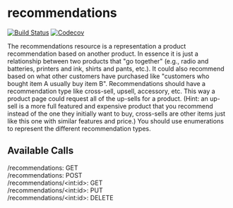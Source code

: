 # recommendations

[![Build Status](https://github.com/DevOps-Spring-2022-Recommendations/recommendations/actions/workflows/workflow.yml/badge.svg)](https://github.com/DevOps-Spring-2022-Recommendations/recommendations/actions)
[![Codecov](https://codecov.io/gh/DevOps-Spring-2022-Recommendations/recommendations/branch/main/graph/badge.svg?token=286cb5ea-a3a9-413f-8c4b-a1cde07e0bb5)](https://codecov.io/gh/DevOps-Spring-2022-Recommendations/recommendations)

The recommendations resource is a representation a product recommendation based on
another product. In essence it is just a relationship between two products that "go
together" (e.g., radio and batteries, printers and ink, shirts and pants, etc.). It could also
recommend based on what other customers have purchased like "customers who bought item A
usually buy item B". Recommendations should have a recommendation type like cross-sell, upsell, accessory, etc. This way a product page could request all of the up-sells for a product.
(Hint: an up-sell is a more full featured and expensive product that you recommend instead of
the one they initially want to buy, cross-sells are other items just like this one with similar
features and price.) You should use enumerations to represent the different recommendation
types.

## Available Calls

/recommendations: GET \
/recommendations: POST \
/recommendations/\<int:id>: GET \
/recommendations/\<int:id>: PUT \
/recommendations/\<int:id>: DELETE










